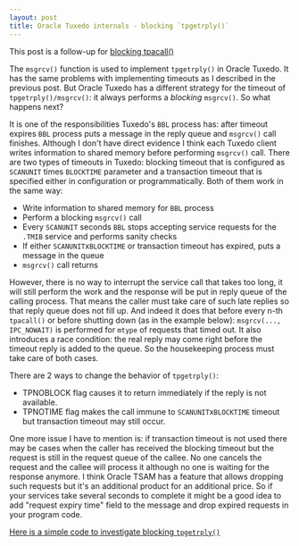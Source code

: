 ```yaml
---
layout: post
title: Oracle Tuxedo internals - blocking `tpgetrply()`
---
```


This post is a follow-up for [blocking tpacall()](http://aivarsk.github.io/2019/03/22/blocking-tpacall/)

The `msgrcv()` function is used to implement `tpgetrply()` in Oracle Tuxedo. It has the same problems with implementing timeouts as I described in the previous post. But Oracle Tuxedo has a different strategy for the timeout of `tpgetrply()/msgrcv()`: it always performs a *blocking* `msgrcv()`. So what happens next?

It is one of the responsibilities Tuxedo's `BBL` process has: after timeout expires `BBL` process puts a message in the reply queue and `msgrcv()` call finishes. Although I don't have direct evidence I think each Tuxedo client writes information to shared memory before performing `msgrcv()` call. There are two types of timeouts in Tuxedo: blocking timeout that is configured as `SCANUNIT` times `BLOCKTIME` parameter and a transaction timeout that is specified either in configuration or programmatically. Both of them work in the same way:

- Write information to shared memory for `BBL` process
- Perform a blocking `msgrcv()` call
- Every `SCANUNIT` seconds `BBL` stops accepting service requests for the `.TMIB` service and performs sanity checks
- If either `SCANUNIT`x`BLOCKTIME` or transaction timeout has expired, puts a message in the queue
- `msgrcv()` call returns

However, there is no way to interrupt the service call that takes too long, it will still perform the work and the response will be put in reply queue of the calling process. That means the caller must take care of such late replies so that reply queue does not fill up. And indeed it does that before every n-th `tpacall()` or before shutting down (as in the example below): `msgrcv(..., IPC_NOWAIT)` is performed for `mtype` of requests that timed out. It also introduces a race condition: the real reply may come right before the timeout reply is added to the queue. So the housekeeping process must take care of both cases.

There are 2 ways to change the behavior of `tpgetrply()`:

- TPNOBLOCK flag causes it to return immediately if the reply is not available.
- TPNOTIME flag makes the call immune to `SCANUNIT`x`BLOCKTIME` timeout but transaction timeout may still occur.

One more issue I have to mention is: if transaction timeout is not used there may be cases when the caller has received the blocking timeout but the request is still in the request queue of the callee. No one cancels the request and the callee will process it although no one is waiting for the response anymore. I think Oracle TSAM has a feature that allows dropping such requests but it's an additional product for an additional price. So if your services take several seconds to complete it might be a good idea to add "request expiry time" field to the message and drop expired requests in your program code.


[Here is a simple code to investigate blocking `tpgetrply()`](https://github.com/aivarsk/tuxedo-examples/tree/master/blocking-tpgetrply)
